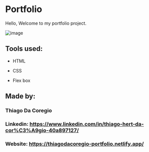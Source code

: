 # Portfolio 

Hello, Welcome to my portfolio project.

![image](https://user-images.githubusercontent.com/124211397/226219235-7767dad3-d700-4f19-91c7-86088101725f.png)

## Tools used:

* HTML

* CSS

* Flex box

## Made by:

### Thiago Da Coregio

### Linkedin: https://www.linkedin.com/in/thiago-hert-da-cor%C3%A9gio-40a897127/

### Website: https://thiagodacoregio-portfolio.netlify.app/
